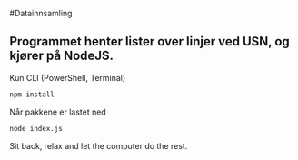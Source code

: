 #Datainnsamling

Programmet henter lister over linjer ved USN, og kjører på NodeJS.
----

Kun CLI (PowerShell, Terminal)
```cmd
npm install
```

Når pakkene er lastet ned
```cmd
node index.js
```

Sit back, relax and let the computer do the rest.
